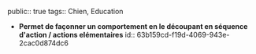 public:: true
tags:: Chien, Education

- **Permet de façonner un comportement en le découpant en séquence d'action / actions elémentaires**
  id:: 63b159cd-f19d-4069-943e-2cac0d874dc6